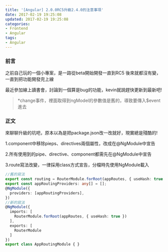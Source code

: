 ```yaml
---
title: '[Angular] 2.0.0RC5升級2.4.0的注意事項'
date: 2017-02-19 19:25:08
updated: 2017-02-19 19:25:08
categories:
- Frontend
- Angular
tags:
- Angular
---
```


### 前言
之前自己玩的一個小專案，是一路從beta開始開發一直到RC5
後來就都沒有變，一直到把功能開發完上線

<!--more-->

最近參加線上讀書會，討論到一個算是bug的功能，kevin就說趕快更新到最新吧!
> *change事件，裡面取得到ngModel的參數值是舊的，導致要傳入$event進去

### 正文
來聊聊升級的坑吧，原本以為是把package.json改一改就好，現實總是殘酷的!

1.component中移除pieps、directives兩個屬性，改成在@NgModule中宣告

2.所有使用到的pipe、directive、component都需先在@NgModule中宣告

3.route寫法改變，一律採用class方式宣告，分檔時先使用NgModule載入

``` typescript
//舊的寫法
export const routing = RouterModule.forRoot(appRoutes, { useHash: true });
export const appRoutingProviders: any[] = [];
@NgModule({
  providers: [appRoutingProviders],
})
//新的寫法
@NgModule({
  imports: [
    RouterModule.forRoot(appRoutes, { useHash: true })
  ],
  exports: [
    RouterModule
  ]
})
export class AppRoutingModule { }

```